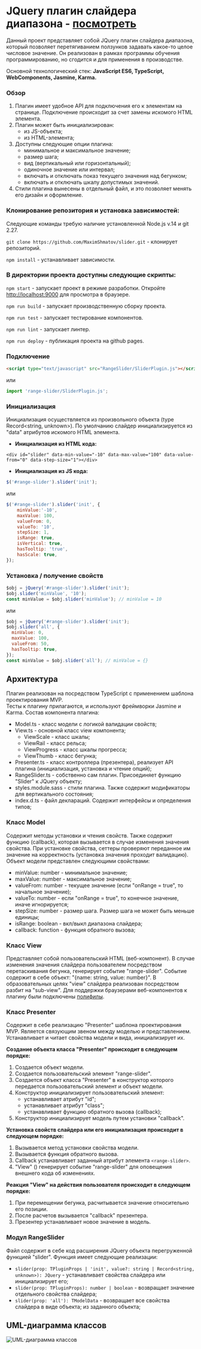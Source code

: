 JQuery плагин слайдера диапазона - [посмотреть](https://maximshmatov.github.io/slider/) 
========

Данный проект представляет собой JQuery плагин слайдера диапазона,
который позволяет перетягиванием ползунков задавать какое-то целое числовое значение.
Он реализован в рамках программы обучения программированию,
но сгодится и для применения в производстве.

Основной технологический стек:
**JavaScript ES6, TypeScript, WebComponents, Jasmine, Karma.**

### Обзор  

1. Плагин имеет удобное API для подключения его к элементам на странице. 
Подключение происходит за счет замены искомого HTML элемента.
2. Плагин может быть инициализирован: 
    * из JS-объекта;
    * из HTML-элемента;
3. Доступны следующие опции плагина:
    * минимальное и максимальное значение;
    * размер шага;
    * вид (вертикальный или горизонтальный);
    * одиночное значение или интервал;
    * включать и отключать показ текущего значения над бегунком;
    * включать и отключать шкалу допустимых значений.
4. Стили плагина вынесены в отдельный файл, и это позволяет менять его дизайн и оформление.

### Клонирование репозитория и установка зависимостей:

Следующие команды требую наличие установленной Node.js v.14 и git 2.27.

`git clone https://github.com/MaximShmatov/slider.git` - клонирует репозиторий.

`npm install` - устанавливает зависимости.

### В директории проекта доступны следующие скрипты:

`npm start` - запускает проект в режиме разработки. 
Откройте [http://localhost:9000](http://localhost:3000) для просмотра в браузере.

`npm run build` - запускает производственную сборку проекта.

`npm run test` - запускает тестирование компонентов.

`npm run lint` - запускает линтер.

`npm run deploy` - публикация проекта на github pages.

### Подключение

```html
<script type="text/javascript" src="RangeSlider/SliderPlugin.js"></script>
```
или
```javascript
import 'range-slider/SliderPlugin.js';
```
### Инициализация

Инициализация осуществляется из произвольного объекта (type Record<string, unknown>).
По умолчанию слайдер инициализируется из "data" атрибутов искомого HTML элемента. 

* **Инициализация из HTML кода:**

```haml
<div id="slider" data-min-value="-10" data-max-value="100" data-value-from="0" data-step-size="1"></div>
```
* **Инициализация из JS кода:**
```javascript
$('#range-slider').slider('init');
```
или
```javascript
$('#range-slider').slider('init', {
    minValue:'-10',
    maxValue: 100,
    valueFrom: 0,
    valueTo: '10',
    stepSize: 1,
    isRange: true,
    isVertical: true,
    hasTooltip: 'true',
    hasScale: true,
});
```
### Установка / получение свойств

```javascript
$obj = jQuery('#range-slider').slider('init');
$obj.slider('minValue', '10');
const minValue = $obj.slider('minValue'); // minValue = 10
```
или
```javascript
$obj = jQuery('#range-slider').slider('init');
$obj.slider('all', {
  minValue: 0,
  maxValue: 100,
  valueFrom: 50,
  hasTooltip: true, 
});
const minValue = $obj.slider('all'); // minValue = {}
```

Архитектура
--------------

Плагин реализован на посредством TypeScript с применением шаблона проектирования MVP.  
Тесты к плагину прилагаются, и используют фреймворки Jasmine и Karma. 
Состав компонента плагина:
* Model.ts - класс модели с логикой валидации свойств; 
* View.ts - основной класс view компонента; 
  * ViewScale - класс шкалы;
  * ViewRail - класс рельса;
  * ViewProgress - класс шкалы прогресса;
  * ViewThumb - класс бегунка;
* Presenter.ts - класс контроллера (презентера),
  реализует API плагина (инициализация, установка и чтение опций);
* RangeSlider.ts - собственно сам плагин. Присоединяет функцию "Slider" к JQuery объекту;
* styles.module.sass - стили плагина. Также содержит модификаторы для вертикального состояния;
* index.d.ts - файл деклараций. Содержит интерфейсы и определения типов;

### Класс Model

Содержит методы установки и чтения свойств. 
Также содержит функцию (callback), которая вызывается в случае изменения значения свойства. 
При установке свойства, сеттеры проверяют переданное им значение на корректность 
(установка значения проходит валидацию). Объект модели представлен следующими свойствами:
* minValue: number - минимальное значение;
* maxValue: number - максимальное значение;
* valueFrom: number - текущее значение (если "onRange = true", то начальное значение);
* valueTo: number - если "onRange = true", то конечное значение, иначе игнорируется;
* stepSize: number - размер шага. Размер шага не может быть меньше единицы;
* isRange: boolean - вкл/выкл диапазона слайдера;
* callback: function - функция обратного вызова;

### Класс View

Представляет собой пользовательский HTML (веб-компонент). 
В случае изменения значения слайдера пользователем посредством перетаскивания бегунка,
генерирует событие "range-slider". Событие содержит в себе объект: "{name: string, value: number}".
В образовательных целях "view" слайдера реализован посредством разбит на "sub-view".
Для поддержки браузерами веб-компонентов к плагину были подключены 
[полифилы](https://www.webcomponents.org/polyfills).

### Класс Presenter

Содержит в себе реализацию "Presenter" шаблона проектирования MVP. 
Является связующим звеном между моделью и представлением. Устанавливает и читает свойства 
модели и вида, инициализирует их.

**Создание объекта класса "Presenter" происходит в следующем порядке:**
1. Создается объект модели.
2. Создается пользовательский элемент "range-slider".
3. Создается объект класса "Presenter" в конструктор которого передается
   пользовательский элемент и объект модели.
4. Конструктор инициализирует пользовательский элемент:
   * устанавливает атрибут "id";
   * устанавливает атрибут "class";
   * устанавливает функцию обратного вызова (callback);
5. Конструктор инициализирует модель путем установки "callback".

**Установка свойств слайдера или его инициализация происходит в следующем порядке:**
1. Вызывается метод установки свойства модели.
2. Вызывается функция обратного вызова.
3. Callback устанавливает заданный атрибут элемента `<range-slider>`.
4. "View" (<range-slider>) генерирует событие "range-slider" для оповещения внешнего кода об изменениях.

**Реакция "View" на действия пользователя происходит в следующем порядке:**
1. При перемещении бегунка, расчитывается значение относительно его позиции.
2. После расчетов вызывается "callback" презентера.
3. Презентер устанавливает новое значение в модель.

### Модул RangeSlider

Файл содержит в себе код расширения JQuery объекта перегруженной функцией "slider". 
Функция имеет следующие реализации:
* `slider(prop: TPluginProps | 'init', value?: string | Record<string, unknown>): JQuery` - устанавливает свойства слайдера или инициализирует его;
* `slider(prop: TPluginProps): number | boolean` - возвращает значение отдельного свойства слайдера;
* `slider(prop: 'all'): TModelData` - возвращает все свойства слайдера в виде объекта; 
из заданного объекта;

UML-диаграмма классов
--------------

![UML-диаграмма классов](diagram.png "UML-диаграмма классов")
